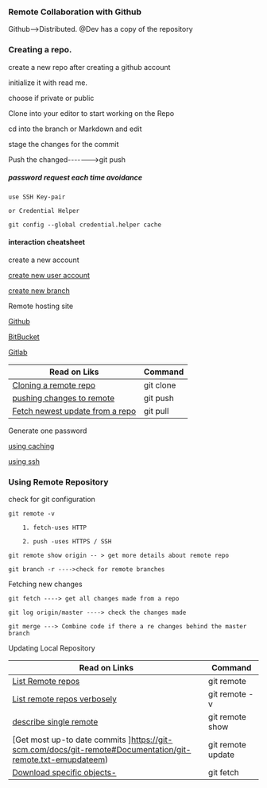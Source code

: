 
### Remote Collaboration with Github

Github-->Distributed. @Dev has a copy of the repository

### Creating a repo.

create a new repo after creating a github account

initialize it with read me.

choose if private or public

Clone into your editor to start working on the Repo

cd into the branch or Markdown and edit

stage the changes for the commit

Push  the changed------->git push

##### password request each time avoidance

    use SSH Key-pair
    
    or Credential Helper

    git config --global credential.helper cache

#### interaction cheatsheet

create a new account 

[create new user account](https://github.com/join)

[create new branch ](https://help.github.com/articles/create-a-repo/)

Remote hosting site

[Github](http://github.com/)

[BitBucket](http://github.com/)

[Gitlab](https://gitlab.com/)

| Read on Liks                                                                                                           |   	Command      |
| ----------------------------------------------------------------------------------------------------------------- | -------------------- |
| [Cloning a remote repo](https://git-scm.com/docs/git-clone)                | git clone            |
| [pushing changes to remote ](https://git-scm.com/docs/git-push)          |git push
| [Fetch newest update from a repo](https://git-scm.com/docs/git-pull)	                    |git pull    |

Generate one password

[using caching](https://help.github.com/en/articles/caching-your-github-password-in-git)

[using ssh](https://help.github.com/en/articles/generating-an-ssh-key)

### Using Remote Repository

check for git configuration

    git remote -v

        1. fetch-uses HTTP

        2. push -uses HTTPS / SSH

    git remote show origin -- > get more details about remote repo

    git branch -r ---->check for remote branches

Fetching new changes

    git fetch ----> get all changes made from a repo

    git log origin/master ----> check the changes made

    git merge ---> Combine code if there a re changes behind the master branch

Updating Local Repository

| Read on Links                                                                                                           |   	Command      |
| ----------------------------------------------------------------------------------------------------------------- | -------------------- |
| [List Remote repos](https://git-scm.com/docs/git-remote)                | git remote            |
| [List remote repos verbosely ](https://git-scm.com/docs/git-remote#Documentation/git-remote.txt--v)          |git remote -v
| [describe single remote](https://git-scm.com/docs/git-remote#Documentation/git-remote.txt-emshowem)	                    |git remote show <name>   |
| [Get most up-to date commits ]https://git-scm.com/docs/git-remote#Documentation/git-remote.txt-emupdateem)          |git remote update
| [Download specific objects-](https://git-scm.com/docs/git-fetch)	                    |git fetch    |
